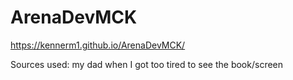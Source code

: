 # ArenaDevMCK
 
https://kennerm1.github.io/ArenaDevMCK/

Sources used: my dad when I got too tired to see the book/screen
